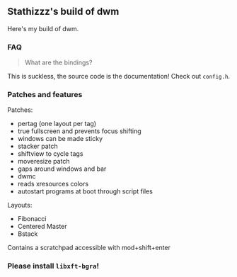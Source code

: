 ## Stathizzz's build of dwm

Here's my build of dwm.

### FAQ

> What are the bindings?

This is suckless, the source code is the documentation! Check out `config.h`.

### Patches and features

Patches:
- pertag (one layout per tag)
- true fullscreen and prevents focus shifting
- windows can be made sticky
- stacker patch
- shiftview to cycle tags
- moveresize patch
- gaps around windows and bar
- dwmc
- reads xresources colors
- autostart programs at boot through script files 

Layouts:
- Fibonacci
- Centered Master
- Bstack

Contains a scratchpad accessible with mod+shift+enter

### Please install `libxft-bgra`!

